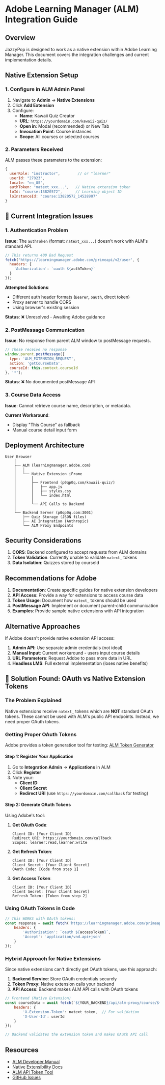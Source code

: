 # Adobe Learning Manager (ALM) Integration Guide

## Overview

JazzyPop is designed to work as a native extension within Adobe Learning Manager. This document covers the integration challenges and current implementation details.

## Native Extension Setup

### 1. Configure in ALM Admin Panel

1. Navigate to **Admin** → **Native Extensions**
2. Click **Add Extension**
3. Configure:
   - **Name**: Kawaii Quiz Creator
   - **URL**: `https://yourdomain.com/kawaii-quiz/`
   - **Open in**: Modal (recommended) or New Tab
   - **Invocation Point**: Course instances
   - **Scope**: All courses or selected courses

### 2. Parameters Received

ALM passes these parameters to the extension:

```javascript
{
  userRole: "instructor",        // or "learner"
  userId: "27023",
  locale: "en_US",
  authToken: "natext_xxx...",   // Native extension token
  loId: "course:13820572",      // Learning object ID
  loInstanceId: "course:13820572_14528907"
}
```

## 🚨 Current Integration Issues

### 1. Authentication Problem

**Issue**: The `authToken` (format: `natext_xxx...`) doesn't work with ALM's standard API.

```javascript
// This returns 400 Bad Request
fetch('https://learningmanager.adobe.com/primeapi/v2/user', {
  headers: {
    'Authorization': `oauth ${authToken}`
  }
});
```

**Attempted Solutions**:
- Different auth header formats (`Bearer`, `oauth`, direct token)
- Proxy server to handle CORS
- Using browser's existing session

**Status**: ❌ Unresolved - Awaiting Adobe guidance

### 2. PostMessage Communication

**Issue**: No response from parent ALM window to postMessage requests.

```javascript
// These receive no response
window.parent.postMessage({
  type: 'ALM_EXTENSION_REQUEST',
  action: 'getCourseData',
  courseId: this.context.courseId
}, '*');
```

**Status**: ❌ No documented postMessage API

### 3. Course Data Access

**Issue**: Cannot retrieve course name, description, or metadata.

**Current Workaround**: 
- Display "This Course" as fallback
- Manual course detail input form

## Deployment Architecture

```
User Browser
    │
    ├── ALM (learningmanager.adobe.com)
    │   │
    │   └── Native Extension iFrame
    │       │
    │       ├── Frontend (p0qp0q.com/kawaii-quiz/)
    │       │   ├── app.js
    │       │   ├── styles.css
    │       │   └── index.html
    │       │
    │       └── API Calls to Backend
    │
    └── Backend Server (p0qp0q.com:3001)
        ├── Quiz Storage (JSON files)
        ├── AI Integration (Anthropic)
        └── ALM Proxy Endpoints
```

## Security Considerations

1. **CORS**: Backend configured to accept requests from ALM domains
2. **Token Validation**: Currently unable to validate `natext_` tokens
3. **Data Isolation**: Quizzes stored by courseId

## Recommendations for Adobe

1. **Documentation**: Create specific guides for native extension developers
2. **API Access**: Provide a way for extensions to access course data
3. **Token Usage**: Document how `natext_` tokens should be used
4. **PostMessage API**: Implement or document parent-child communication
5. **Examples**: Provide sample native extensions with API integration

## Alternative Approaches

If Adobe doesn't provide native extension API access:

1. **Admin API**: Use separate admin credentials (not ideal)
2. **Manual Input**: Current workaround - users input course details
3. **URL Parameters**: Request Adobe to pass more data in URL
4. **Headless LMS**: Full external implementation (loses native benefits)

## 🎉 Solution Found: OAuth vs Native Extension Tokens

### The Problem Explained

Native extensions receive `natext_` tokens which are **NOT** standard OAuth tokens. These cannot be used with ALM's public API endpoints. Instead, we need proper OAuth tokens.

### Getting Proper OAuth Tokens

Adobe provides a token generation tool for testing: [ALM Token Generator](https://learningmanager.adobe.com/apidocs)

#### Step 1: Register Your Application

1. Go to **Integration Admin** → **Applications** in ALM
2. Click **Register**
3. Note your:
   - **Client ID**
   - **Client Secret**
   - **Redirect URI** (use `https://yourdomain.com/callback` for testing)

#### Step 2: Generate OAuth Tokens

Using Adobe's tool:

1. **Get OAuth Code**:
   ```
   Client ID: [Your Client ID]
   Redirect URI: https://yourdomain.com/callback
   Scopes: learner:read,learner:write
   ```

2. **Get Refresh Token**:
   ```
   Client ID: [Your Client ID]
   Client Secret: [Your Client Secret]
   OAuth Code: [Code from step 1]
   ```

3. **Get Access Token**:
   ```
   Client ID: [Your Client ID]
   Client Secret: [Your Client Secret]
   Refresh Token: [Token from step 2]
   ```

### Using OAuth Tokens in Code

```javascript
// This WORKS with OAuth tokens:
const response = await fetch('https://learningmanager.adobe.com/primeapi/v2/user', {
    headers: {
        'Authorization': `oauth ${accessToken}`,
        'Accept': 'application/vnd.api+json'
    }
});
```

### Hybrid Approach for Native Extensions

Since native extensions can't directly get OAuth tokens, use this approach:

1. **Backend Service**: Store OAuth credentials securely
2. **Token Proxy**: Native extension calls your backend
3. **API Access**: Backend makes ALM API calls with OAuth tokens

```javascript
// Frontend (Native Extension)
const courseData = await fetch(`${YOUR_BACKEND}/api/alm-proxy/course/${courseId}`, {
    headers: {
        'X-Extension-Token': natext_token,  // For validation
        'X-User-Id': userId
    }
});

// Backend validates the extension token and makes OAuth API call
```

## Resources

- [ALM Developer Manual](https://experienceleague.adobe.com/en/docs/learning-manager/using/integration/developer-manual)
- [Native Extensibility Docs](https://experienceleague.adobe.com/en/docs/learning-manager/using/admin/native-extensibility)
- [ALM API Token Tool](https://learningmanager.adobe.com/apidocs)
- [GitHub Issues](https://github.com/yourusername/JazzyPop/issues)